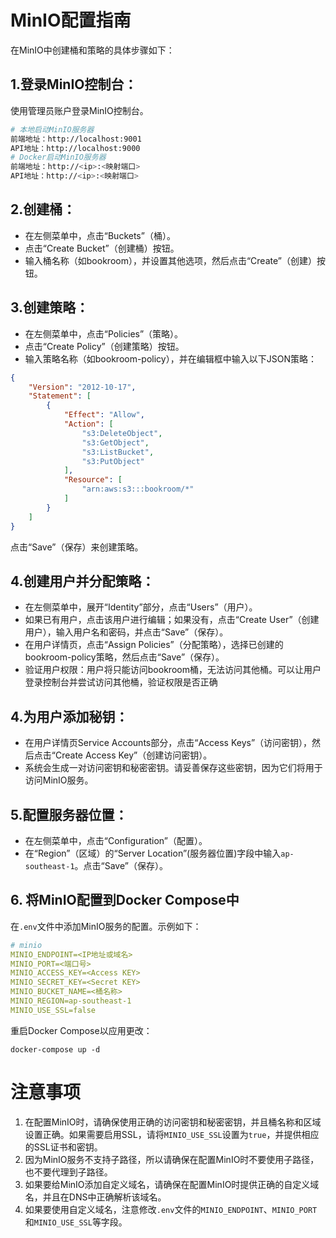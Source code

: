 # MinIO配置指南
‌‌在MinIO中创建桶和策略的具体步骤如下‌：

## 1.登录MinIO控制台‌：
使用管理员账户登录MinIO控制台。
```bash
# 本地启动MinIO服务器
前端地址：http://localhost:9001
API地址：http://localhost:9000
# Docker启动MinIO服务器
前端地址：http://<ip>:<映射端口>
API地址：http://<ip>:<映射端口>
```

## 2.创建桶‌：
- 在左侧菜单中，点击“Buckets”（桶）。
- 点击“Create Bucket”（创建桶）按钮。
- 输入桶名称（如bookroom），并设置其他选项，然后点击“Create”（创建）按钮。

## ‌3.创建策略‌：
- 在左侧菜单中，点击“Policies”（策略）。
- 点击“Create Policy”（创建策略）按钮。
- 输入策略名称（如bookroom-policy），并在编辑框中输入以下JSON策略：

```json
{
    "Version": "2012-10-17",
    "Statement": [
        {
            "Effect": "Allow",
            "Action": [
                "s3:DeleteObject",
                "s3:GetObject",
                "s3:ListBucket",
                "s3:PutObject"
            ],
            "Resource": [
                "arn:aws:s3:::bookroom/*"
            ]
        }
    ]
}
```
点击“Save”（保存）来创建策略。

## 4.‌创建用户并分配策略‌：
- 在左侧菜单中，展开“Identity”部分，点击“Users”（用户）。
- 如果已有用户，点击该用户进行编辑；如果没有，点击“Create User”（创建用户），输入用户名和密码，并点击“Save”（保存）。
- 在用户详情页，点击“Assign Policies”（分配策略），选择已创建的bookroom-policy策略，然后点击“Save”（保存）。
- 验证用户权限‌：用户将只能访问bookroom桶，无法访问其他桶。可以让用户登录控制台并尝试访问其他桶，验证权限是否正确‌

## 4.‌为用户添加秘钥：
- 在用户详情页Service Accounts部分，点击“Access Keys”（访问密钥），然后点击“Create Access Key”（创建访问密钥）。
- 系统会生成一对访问密钥和秘密密钥。请妥善保存这些密钥，因为它们将用于访问MinIO服务。

## 5.配置服务器位置：
- 在左侧菜单中，点击“Configuration”（配置）。 
- 在“Region”（区域）的“Server Location”(服务器位置)字段中输入`ap-southeast-1`。点击“Save”（保存）。

## 6. 将MinIO配置到Docker Compose中
在`.env`文件中添加MinIO服务的配置。示例如下：
```yml
# minio
MINIO_ENDPOINT=<IP地址或域名>
MINIO_PORT=<端口号>
MINIO_ACCESS_KEY=<Access KEY>
MINIO_SECRET_KEY=<Secret KEY>
MINIO_BUCKET_NAME=<桶名称>
MINIO_REGION=ap-southeast-1
MINIO_USE_SSL=false
```
重启Docker Compose以应用更改：
```
docker-compose up -d
```


# 注意事项
1. 在配置MinIO时，请确保使用正确的访问密钥和秘密密钥，并且桶名称和区域设置正确。如果需要启用SSL，请将`MINIO_USE_SSL`设置为`true`，并提供相应的SSL证书和密钥。
2. 因为MinIO服务不支持子路径，所以请确保在配置MinIO时不要使用子路径，也不要代理到子路径。
3. 如果要给MinIO添加自定义域名，请确保在配置MinIO时提供正确的自定义域名，并且在DNS中正确解析该域名。
4. 如果要使用自定义域名，注意修改`.env`文件的`MINIO_ENDPOINT`、`MINIO_PORT`和`MINIO_USE_SSL`等字段。



